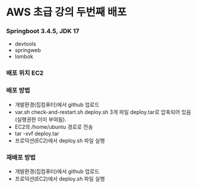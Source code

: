 # AWS 초급 강의 두번째 배포


### Springboot 3.4.5, JDK 17
- devtools
- springweb
- lombok


### 배포 위치 EC2


### 배포 방법
- 개발환경(집컴퓨터)에서 github 업로드
- var.sh check-and-restart.sh deploy.sh 3개 파일 deploy.tar로 압축되어 있음(실행권한 이미 부여됨).
- EC2의 /home/ubuntu 경로로 전송
- tar -xvf deploy.tar
- 프로덕션(EC2)에서 deploy.sh 파일 실행


### 재배포 방법
- 개발환경(집컴퓨터)에서 github 업로드
- 프로덕션(EC2)에서 deploy.sh 파일 실행
